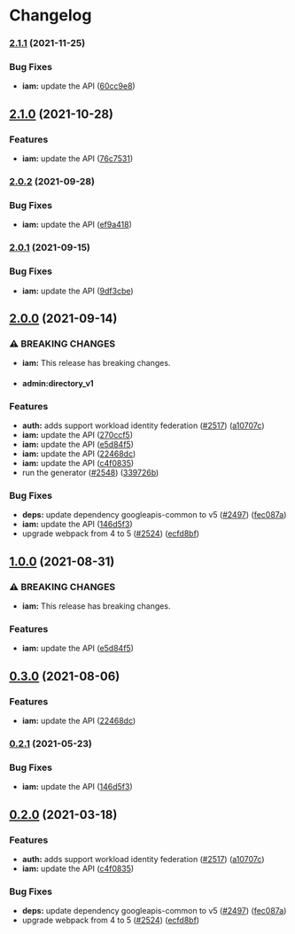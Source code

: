 # Changelog

### [2.1.1](https://www.github.com/googleapis/google-api-nodejs-client/compare/iam-v2.1.0...iam-v2.1.1) (2021-11-25)


### Bug Fixes

* **iam:** update the API ([60cc9e8](https://www.github.com/googleapis/google-api-nodejs-client/commit/60cc9e8646ccd59e4d3bcc5f708c7e536ac88108))

## [2.1.0](https://www.github.com/googleapis/google-api-nodejs-client/compare/iam-v2.0.2...iam-v2.1.0) (2021-10-28)


### Features

* **iam:** update the API ([76c7531](https://www.github.com/googleapis/google-api-nodejs-client/commit/76c75311eb334ab6ba0fcbb5cbeac76e482f1e58))

### [2.0.2](https://www.github.com/googleapis/google-api-nodejs-client/compare/iam-v2.0.1...iam-v2.0.2) (2021-09-28)


### Bug Fixes

* **iam:** update the API ([ef9a418](https://www.github.com/googleapis/google-api-nodejs-client/commit/ef9a418d71bf65dc7b5f691c23eddd0544ffeedb))

### [2.0.1](https://www.github.com/googleapis/google-api-nodejs-client/compare/iam-v2.0.0...iam-v2.0.1) (2021-09-15)


### Bug Fixes

* **iam:** update the API ([9df3cbe](https://www.github.com/googleapis/google-api-nodejs-client/commit/9df3cbe516e00a789333c07bd20707b765b234b8))

## [2.0.0](https://www.github.com/googleapis/google-api-nodejs-client/compare/iam-v1.0.0...iam-v2.0.0) (2021-09-14)


### ⚠ BREAKING CHANGES

* **iam:** This release has breaking changes.
* #### admin:directory_v1

### Features

* **auth:** adds support workload identity federation ([#2517](https://www.github.com/googleapis/google-api-nodejs-client/issues/2517)) ([a10707c](https://www.github.com/googleapis/google-api-nodejs-client/commit/a10707c477759e7c9ef6360a2fe800856fb600c1))
* **iam:** update the API ([270ccf5](https://www.github.com/googleapis/google-api-nodejs-client/commit/270ccf55bc4cf765a7d9c4f1592c9c1a766b1c51))
* **iam:** update the API ([e5d84f5](https://www.github.com/googleapis/google-api-nodejs-client/commit/e5d84f5cf9f9f4af7f6ee093778d240cba1b2818))
* **iam:** update the API ([22468dc](https://www.github.com/googleapis/google-api-nodejs-client/commit/22468dc56b6a01eb702a21cca3cb9302661c2355))
* **iam:** update the API ([c4f0835](https://www.github.com/googleapis/google-api-nodejs-client/commit/c4f083575386b31d24a5e6fd16a6ce8a4f2880a5))
* run the generator ([#2548](https://www.github.com/googleapis/google-api-nodejs-client/issues/2548)) ([339726b](https://www.github.com/googleapis/google-api-nodejs-client/commit/339726b5310e7ea5437e15642cb899c215127f8f))


### Bug Fixes

* **deps:** update dependency googleapis-common to v5 ([#2497](https://www.github.com/googleapis/google-api-nodejs-client/issues/2497)) ([fec087a](https://www.github.com/googleapis/google-api-nodejs-client/commit/fec087abcf3d994dd41c3ffa0a0c12b1f9f09dae))
* **iam:** update the API ([146d5f3](https://www.github.com/googleapis/google-api-nodejs-client/commit/146d5f319964acaf49fa47b1ca797e71019b966f))
* upgrade webpack from 4 to 5  ([#2524](https://www.github.com/googleapis/google-api-nodejs-client/issues/2524)) ([ecfd8bf](https://www.github.com/googleapis/google-api-nodejs-client/commit/ecfd8bfcd06e1beabff7ec9a8c4000222379eb8d))

## [1.0.0](https://www.github.com/googleapis/google-api-nodejs-client/compare/iam-v0.3.0...iam-v1.0.0) (2021-08-31)


### ⚠ BREAKING CHANGES

* **iam:** This release has breaking changes.

### Features

* **iam:** update the API ([e5d84f5](https://www.github.com/googleapis/google-api-nodejs-client/commit/e5d84f5cf9f9f4af7f6ee093778d240cba1b2818))

## [0.3.0](https://www.github.com/googleapis/google-api-nodejs-client/compare/iam-v0.2.1...iam-v0.3.0) (2021-08-06)


### Features

* **iam:** update the API ([22468dc](https://www.github.com/googleapis/google-api-nodejs-client/commit/22468dc56b6a01eb702a21cca3cb9302661c2355))

### [0.2.1](https://www.github.com/googleapis/google-api-nodejs-client/compare/iam-v0.2.0...iam-v0.2.1) (2021-05-23)


### Bug Fixes

* **iam:** update the API ([146d5f3](https://www.github.com/googleapis/google-api-nodejs-client/commit/146d5f319964acaf49fa47b1ca797e71019b966f))

## [0.2.0](https://www.github.com/googleapis/google-api-nodejs-client/compare/iam-v0.1.0...iam-v0.2.0) (2021-03-18)


### Features

* **auth:** adds support workload identity federation ([#2517](https://www.github.com/googleapis/google-api-nodejs-client/issues/2517)) ([a10707c](https://www.github.com/googleapis/google-api-nodejs-client/commit/a10707c477759e7c9ef6360a2fe800856fb600c1))
* **iam:** update the API ([c4f0835](https://www.github.com/googleapis/google-api-nodejs-client/commit/c4f083575386b31d24a5e6fd16a6ce8a4f2880a5))


### Bug Fixes

* **deps:** update dependency googleapis-common to v5 ([#2497](https://www.github.com/googleapis/google-api-nodejs-client/issues/2497)) ([fec087a](https://www.github.com/googleapis/google-api-nodejs-client/commit/fec087abcf3d994dd41c3ffa0a0c12b1f9f09dae))
* upgrade webpack from 4 to 5  ([#2524](https://www.github.com/googleapis/google-api-nodejs-client/issues/2524)) ([ecfd8bf](https://www.github.com/googleapis/google-api-nodejs-client/commit/ecfd8bfcd06e1beabff7ec9a8c4000222379eb8d))
